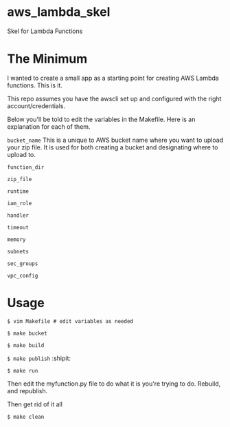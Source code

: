 # aws_lambda_skel
Skel for Lambda Functions

# The Minimum
I wanted to create a small app as a starting point for creating AWS Lambda functions.  This is it.

This repo assumes you have the awscli set up and configured with the right account/credentials.

Below you'll be told to edit the variables in the Makefile.  Here is an explanation for each of them.

`bucket_name` This is a unique to AWS bucket name where you want to upload your zip file.  It is used for both creating a bucket and designating where to upload to.  

`function_dir`

`zip_file`

`runtime`

`iam_role`

`handler`

`timeout`

`memory`

`subnets`

`sec_groups`

`vpc_config`


# Usage

`$ vim Makefile # edit variables as needed`

`$ make bucket`

`$ make build`

`$ make publish` :shipit:

`$ make run`

Then edit the myfunction.py file to do what it is you're trying to do.  Rebuild, and republish.

Then get rid of it all

`$ make clean`

